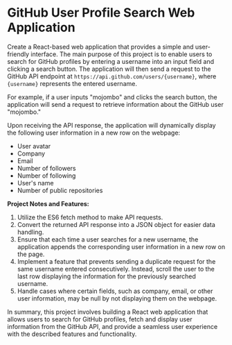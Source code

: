 # GitHub User Profile Search Web Application

Create a React-based web application that provides a simple and user-friendly interface. The main purpose of this project is to enable users to search for GitHub profiles by entering a username into an input field and clicking a search button. The application will then send a request to the GitHub API endpoint at `https://api.github.com/users/{username}`, where `{username}` represents the entered username.

For example, if a user inputs "mojombo" and clicks the search button, the application will send a request to retrieve information about the GitHub user "mojombo."

Upon receiving the API response, the application will dynamically display the following user information in a new row on the webpage:

- User avatar
- Company
- Email
- Number of followers
- Number of following
- User's name
- Number of public repositories

**Project Notes and Features:**

1. Utilize the ES6 fetch method to make API requests.
2. Convert the returned API response into a JSON object for easier data handling.
3. Ensure that each time a user searches for a new username, the application appends the corresponding user information in a new row on the page.
4. Implement a feature that prevents sending a duplicate request for the same username entered consecutively. Instead, scroll the user to the last row displaying the information for the previously searched username.
5. Handle cases where certain fields, such as company, email, or other user information, may be null by not displaying them on the webpage.

In summary, this project involves building a React web application that allows users to search for GitHub profiles, fetch and display user information from the GitHub API, and provide a seamless user experience with the described features and functionality.
